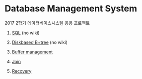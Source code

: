 # Database Management System

2017 2학기 데이터베이스시스템 응용 프로젝트



1. [SQL](/project1/) (no wiki)

2. [Diskbased B+tree](/project2) (no wiki)

3. [Buffer management](/project3)

4. [Join](/project4)

5. [Recovery](/project5)

   ​
